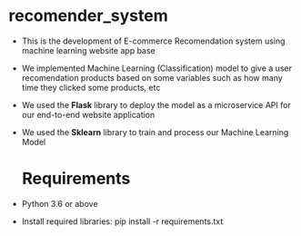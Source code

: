# recomender_system
* This is the development of E-commerce Recomendation system using machine learning website app base
* We implemented Machine Learning (Classification) model to give a user recomendation products based on some variables such as how many time they clicked some products, etc
* We used the **Flask** library to deploy the model as a microservice API for our end-to-end website application
* We used the **Sklearn** library to train and process our Machine Learning Model

  # Requirements
* Python 3.6 or above
* Install required libraries: pip install -r requirements.txt

